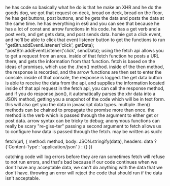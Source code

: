 he has code
so basically what he do is that he make an XHR and he do the goods dog, we got that request on deck, bread on deck, bread on the floor, he has get buttons, post buttons, and he gets the data and posts the data at the same time. he has everything in es6 and you can see that because he has a lot of const and arrow functions in his code. he has a get verb and a post verb, and get gets data, and post sends data. homie got a click event, and he'll be able to click that event listener button to get the functions to run
"getBtn.addEventListener('click', getData);
"postBtn.addEventListener('click', sendData);
using the fetch api allows you to get a request from an area. inside of that fetch function he posts a URL there, and gets the information from that function. fetch is based on the ideas of promises, which use the .then() method. inside of the then method, the response is recorded, and the arrow functions are then set to enter the console. inside of that console, the response is logged. 
the get data button is able to receive the data from the api, and supplies the information located inside of that api request
in the fetch api, you can call the response method, and if you do response.json(), it automatically parses the xhr data into a JSON method, getting you a snapshot of the code which will be in text form. this will also get you the data in javascript data types.
multiple .then() methods can be chained to propagate the promise more than once.
the method is the verb which is passed through the argument to either get or post data.
arrow syntax can be tricky to debug; anonymous functions can really be scary
"re-giss-ter"
passing a second argument to fetch allows us to configure how data is passed through the fetch. may be written as such:

fetch(url, {
    method: method,
    body: JSON.stringify(data),
    headers: data ? {'Content-Type': 'application/json' } : {}
})

catching code will log errors before they are ran
sometimes fetch will refuse to not run errors, and that's bad because if our code continues when we don't have any acceptable data, we can't do anything with the data that we don't have. throwing an error will reject the code that should run if the data isn't acceptable.